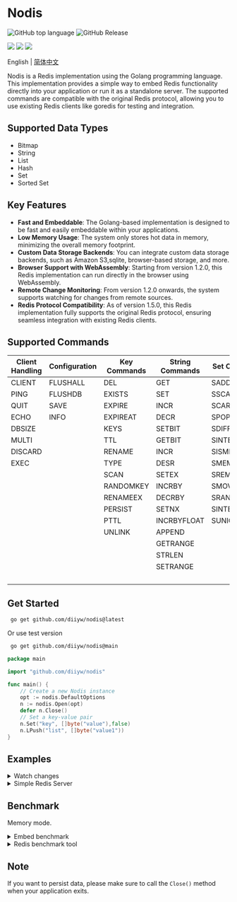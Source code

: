 # Nodis

![GitHub top language](https://img.shields.io/github/languages/top/diiyw/nodis) ![GitHub Release](https://img.shields.io/github/v/release/diiyw/nodis)

<div class="column" align="left">
  <a href="https://godoc.org/github.com/diiyw/nodis"><img src="https://godoc.org/github.com/diiyw/nodis?status.svg" /></a>
  <a href="https://goreportcard.com/report/github.com/diiyw/nodis"><img src="https://goreportcard.com/badge/github.com/diiyw/nodis" /></a>
  <a href="https://codecov.io/gh/diiyw/nodis"><img src="https://codecov.io/gh/diiyw/nodis/branch/main/graph/badge.svg?token=CupujOXpbe"/></a>
</div>

English | [简体中文](https://github.com/diiyw/nodis/blob/main/README_zh-cn.md)

Nodis is a Redis implementation using the Golang programming language. This implementation provides a simple way to embed Redis functionality directly into your application or run it as a standalone server. The supported commands are compatible with the original Redis protocol, allowing you to use existing Redis clients like goredis for testing and integration.

## Supported Data Types

- Bitmap
- String
- List
- Hash
- Set
- Sorted Set

## Key Features

- **Fast and Embeddable**: The Golang-based implementation is designed to be fast and easily embeddable within your applications.
- **Low Memory Usage**: The system only stores hot data in memory, minimizing the overall memory footprint.
- **Custom Data Storage Backends**: You can integrate custom data storage backends, such as Amazon S3,sqlite, browser-based storage, and more.
- **Browser Support with WebAssembly**: Starting from version 1.2.0, this Redis implementation can run directly in the browser using WebAssembly.
- **Remote Change Monitoring**: From version 1.2.0 onwards, the system supports watching for changes from remote sources.
- **Redis Protocol Compatibility**: As of version 1.5.0, this Redis implementation fully supports the original Redis protocol, ensuring seamless integration with existing Redis clients.

## Supported Commands

| **Client Handling** | **Configuration** | **Key Commands** | **String Commands** | **Set Commands** | **Hash Commands** | **List Commands** | **Sorted Set Commands** | **Geo Commands** |
| ------------------- | ----------------- | ---------------- | ------------------- | ---------------- | ----------------- | ----------------- |-------------------------| ---------------- |
| CLIENT              | FLUSHALL          | DEL              | GET                 | SADD             | HSET              | LPUSH             | ZADD                    | GEOADD		   |
| PING                | FLUSHDB           | EXISTS           | SET                 | SSCAN            | HGET              | RPUSH             | ZCARD                   | GEOPOS		   |
| QUIT                | SAVE              | EXPIRE           | INCR                | SCARD            | HDEL              | LPOP              | ZRANK                   | GEOHASH		   |
| ECHO                | INFO              | EXPIREAT         | DECR                | SPOP             | HLEN              | RPOP              | ZREVRANK                | GEODISH		   |
| DBSIZE              |                   | KEYS             | SETBIT              | SDIFF            | HKEYS             | LLEN              | ZSCORE                  | GEORADIUS		   |
| MULTI               |                   | TTL              | GETBIT              | SINTER           | HEXISTS           | LINDEX            | ZINCRBY                 | GEORADIUSBYMEMBER|
| DISCARD             |                   | RENAME           | INCR                | SISMEMBER        | HGETALL           | LINSERT           | ZRANGE                  |				   |
| EXEC                |                   | TYPE             | DESR                | SMEMBERS         | HINCRBY           | LPUSHX            | ZREVRANGE               |				   |
|                     |                   | SCAN             | SETEX               | SREM             | HICRBYFLOAT       | RPUSHX            | ZRANGEBYSCORE           |				   |
|                     |                   | RANDOMKEY        | INCRBY              | SMOVE            | HSETNX            | LREM              | ZREVRANGEBYSCORE        |				   |
|                     |                   | RENAMEEX         | DECRBY              | SRANDMEMBER      | HMGET             | LSET              | ZREM                    |				   |
|                     |                   | PERSIST          | SETNX               | SINTERSTORE      | HMSET             | LRANGE            | ZREMRANGEBYRANK         |				   |
|                     |                   | PTTL             | INCRBYFLOAT         | SUNIONSTORE      | HCLEAR            | LPOPRPUSH         | ZREMRANGEBYSCORE        |				   |
|                     |                   | UNLINK           | APPEND              |                  | HSCAN             | RPOPLPUSH         | ZCLEAR                  |				   |
|                     |                   |                  | GETRANGE            |                  | HVALS             | BLPOP             | ZEXISTS                 |				   |
|                     |                   |                  | STRLEN              |                  | HSTRLEN           | BRPOP             | ZUNIONSTORE             |				   |
|                     |                   |                  | SETRANGE            |                  |                   |                   | ZINTERSTORE             |				   |
|                     |                   |                  |                     |                  |                   |                   | ZSCAN                   |       |

## Get Started

```bash
 go get github.com/diiyw/nodis@latest
```

Or use test version

```bash
 go get github.com/diiyw/nodis@main
```

```go
package main

import "github.com/diiyw/nodis"

func main() {
	// Create a new Nodis instance
	opt := nodis.DefaultOptions
	n := nodis.Open(opt)
	defer n.Close()
	// Set a key-value pair
	n.Set("key", []byte("value"),false)
	n.LPush("list", []byte("value1"))
}
```

## Examples

<details>
	<summary> Watch changes</summary>

Server:

```go
package main

import (
	"fmt"
	"github.com/diiyw/nodis"
	"github.com/diiyw/nodis/patch"
	"time"
)

func main() {
	var opt = nodis.DefaultOptions
	n := nodis.Open(opt)
	opt.Synchronizer = nodis.NewWebsocket()
	n.WatchKey([]string{"*"}, func(op patch.Op) {
		fmt.Println("Server:", op.Data.GetKey(), op.Data.(*patch.OpSet).Value)
	})
	go func() {
		for {
			time.Sleep(time.Second)
			n.Set("test", []byte(time.Now().Format("2006-01-02 15:04:05")), false)
		}
	}()
	err := n.Broadcast("127.0.0.1:6380", []string{"*"})
	if err != nil {
		panic(err)
	}
}
```

- Browser client built with WebAssembly

```bash
GOOS=js GOARCH=wasm go build -o test.wasm
```

```go
package main

import (
	"fmt"
	"github.com/diiyw/nodis"
	"github.com/diiyw/nodis/patch"
)

func main() {
	var opt = nodis.DefaultOptions
	opt.Synchronizer = nodis.NewWebsocket()
	n := nodis.Open(opt)
	n.WatchKey([]string{"*"}, func(op patch.Op) {
		fmt.Println("Subscribe: ", op.Data.GetKey())
	})
	err := n.Subscribe("ws://127.0.0.1:6380")
	if err != nil {
		panic(err)
	}
	select {}
}
```

</details>
<details>
	<summary> Simple Redis Server</summary>

```go
package main

import (
	"fmt"

	"github.com/diiyw/nodis"
)

func main() {
	opt := nodis.DefaultOptions
	n := nodis.Open(opt)
	if err := n.Serve(":6380"); err != nil {
		fmt.Printf("Serve() = %v", err)
	}
}
```

You can use redis-cli to connect to the server.

```bash
redis-cli -p 6380
> set key value
```

</details>

## Benchmark

Memory mode.

<details>
	<summary>Embed benchmark</summary>

Windows 11: 12C/32G

```bash
goos: windows
goarch: amd64
pkg: github.com/diiyw/nodis/bench
cpu: 12th Gen Intel(R) Core(TM) i5-12490F
BenchmarkSet
BenchmarkSet-12         	 2159343	       514.7 ns/op	     302 B/op	       8 allocs/op
BenchmarkGet
BenchmarkGet-12         	 6421864	       183.8 ns/op	     166 B/op	       3 allocs/op
BenchmarkLPush
BenchmarkLPush-12       	 2166828	       566.3 ns/op	     358 B/op	      10 allocs/op
BenchmarkLPop
BenchmarkLPop-12        	13069830	        80.41 ns/op	     159 B/op	       3 allocs/op
BenchmarkSAdd
BenchmarkSAdd-12        	 2007924	       592.6 ns/op	     406 B/op	      11 allocs/op
BenchmarkSMembers
BenchmarkSMembers-12    	 6303288	       179.8 ns/op	     166 B/op	       3 allocs/op
BenchmarkZAdd
BenchmarkZAdd-12        	 1580179	       832.6 ns/op	     302 B/op	      10 allocs/op
BenchmarkZRank
BenchmarkZRank-12       	 6011108	       186.7 ns/op	     165 B/op	       3 allocs/op
BenchmarkHSet
BenchmarkHSet-12        	 1997553	       654.3 ns/op	     486 B/op	      11 allocs/op
BenchmarkHGet
BenchmarkHGet-12        	 5895134	       193.3 ns/op	     165 B/op	       3 allocs/op
```

Linux VM: 4C/8GB

```bash
goos: linux
goarch: amd64
pkg: github.com/diiyw/nodis/bench
BenchmarkSet-4        	  806912	      1658 ns/op	     543 B/op	       7 allocs/op
BenchmarkGet-4        	 5941904	       190.6 ns/op	       7 B/op	       0 allocs/op
BenchmarkLPush-4      	  852932	      1757 ns/op	     615 B/op	       9 allocs/op
BenchmarkLPop-4       	40668902	        27.22 ns/op	       0 B/op	       0 allocs/op
BenchmarkSAdd-4       	  706376	      1913 ns/op	     662 B/op	      10 allocs/op
BenchmarkSMembers-4   	 4819993	       208.1 ns/op	       8 B/op	       1 allocs/op
BenchmarkZAdd-4       	  729039	      2013 ns/op	     550 B/op	      10 allocs/op
BenchmarkZRank-4      	 4959448	       246.4 ns/op	       7 B/op	       0 allocs/op
BenchmarkHSet-4       	  735676	      1971 ns/op	     742 B/op	      11 allocs/op
BenchmarkHGet-4       	 4442625	       243.4 ns/op	       7 B/op	       0 allocs/op
```

</details>
<details>
	<summary>Redis benchmark tool</summary>

Windows 11: 12C/32G

```bash
redis-benchmark -p 6380 -t set,get,lpush,lpop,sadd,smembers,zadd,zrank,hset,hget -n 100000 -q
```

```
SET: 116144.02 requests per second
GET: 125156.45 requests per second
LPUSH: 121951.22 requests per second
LPOP: 126103.41 requests per second
SADD: 121951.22 requests per second
HSET: 122850.12 requests per second
```

</details>

## Note

If you want to persist data, please make sure to call the `Close()` method when your application exits.
